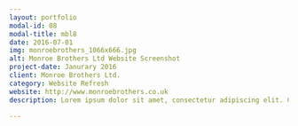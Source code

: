 ```yaml
---
layout: portfolio
modal-id: 08
modal-title: mbl8
date: 2016-07-01
img: monroebrothers_1066x666.jpg
alt: Monroe Brothers Ltd Website Screenshot
project-date: Janurary 2016
client: Monroe Brothers Ltd.
category: Website Refresh
website: http://www.monroebrothers.co.uk
description: Lorem ipsum dolor sit amet, consectetur adipiscing elit. Curabitur in nisi non odio facilisis consequat non id elit. Integer ut lacus vel magna pretium fringilla et nec justo. Praesent eros justo, egestas et sagittis a, ultrices id eros. Sed tristique id sem in accumsan.

---
```

